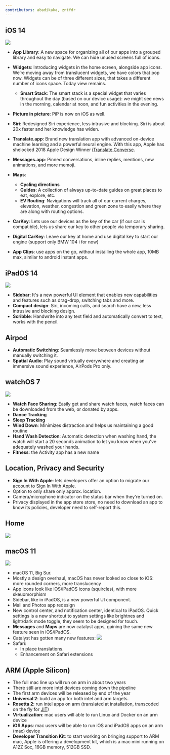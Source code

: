 ```yaml
---
contributors: abadikaka, zntfdr
---
```


## iOS 14

![][iosImage]

- **App Library**: A new space for organizing all of our apps into a grouped library and easy to navigate. We can hide unused screens full of icons.
- **Widgets**: Introducing widgets in the home screen, alongside app icons. We’re moving away from translucent widgets, we have colors that pop now. Widgets can be of three different sizes, that takes a different number of icons space. Today view remains.
  - **Smart Stack**: The smart stack is a special widget that varies throughout the day (based on our device usage): we might see news in the morning, calendar at noon, and fun activities in the evening.

- **Picture in picture**: PiP is now on iOS as well.
- **Siri**: Redesigned Siri experience, less intrusive and blocking. Siri is about 20x faster and her knowledge has widen.
- **Translate.app**: Brand new translation app with advanced on-device machine learning and a powerful neural engine. With this app, Apple has shelocked 2018 Apple Design Winner [iTranslate Converse][iTranslateApp].
- **Messages.app**: Pinned conversations, inline replies, mentions, new animations, and more memoji.
- **Maps**: 
  - **Cycling directions**
  - **Guides**: A collection of always up-to-date guides on great places to eat, explore, etc.
  - **EV Routing**: Navigations will track all of our current charges, elevation, weather, congestion and green zone to easily where they are along with routing options.

- **CarKey**: Lets use our devices as the key of the car (if our car is compatible), lets us share our key to other people via temporary sharing.
- **Digital CarKey**: Leave our key at home and use digital key to start our engine (support only BMW 104 i for now)
- **App Clips**: use apps on the go, without installing the whole app, 10MB max, similar to android instant apps.

## iPadOS 14

![][ipadosImage]

- **Sidebar**: It's a new powerful UI element that enables new capabilities and features such as drag-drop, switching tabs and more.
- **Compact design**: Siri, incoming calls, and search have a new, less intrusive and blocking design.
- **Scribble**: Handwrite into any text field and automatically convert to text, works with the pencil.

## Airpod
- **Automatic Switching**: Seamlessly move between devices without manually switching it.
- **Spatial Audio**: Play sound virtually everywhere and creating an immersive sound experience, AirPods Pro only.

## watchOS 7

![][watchosImage]

- **Watch Face Sharing**: Easily get and share watch faces, watch faces can be downloaded from the web, or donated by apps.
- **Dance Tracking**
- **Sleep Tracking**
- **Wind Down**: Minimizes distraction and helps us maintaining a good routine
- **Hand Wash Detection**: Automatic detection when washing hand, the watch will start a 20 seconds animation to let you know when you've adequately washed your hands.
- **Fitness**: the Activity app has a new name

## Location, Privacy and Security
- **Sign In With Apple**: lets developers offer an option to migrate our account to Sign In With Apple.
- Option to only share only approx. location.
- Camera/microphone indicator on the status bar when they're turned on.
- Privacy displayed in the app store store, no need to download an app to know its policies, developer need to self-report this.

## Home

![][homeImage]

## macOS 11

![][macosImage]

- macOS 11, Big Sur.
- Mostly a design overhaul, macOS has never looked so close to iOS: more rounded corners, more translucency
- App icons look like iOS/iPadOS icons (squircles), with more skeuomorphism
- Sidebar, like in iPadOS, is a new powerful UI component.
- Mail and Photos app redesign
- New control center, and notification center, identical to iPadOS. Quick settings is a new shortcut to system settings like brightnes and light/dark mode toggle, they seem to be designed for touch.
- **Messages** and **Maps** are now catalyst apps, gaining the same new feature seen in iOS/iPadOS.
- Catalyst has gotten many new features:
![][catalystImage]
- Safari:
  - In place translations.
  - Enhancement on Safari extensions

## ARM (Apple Silicon)

- The full mac line up will run on arm in about two years
- There still are more intel devices coming down the pipeline
- The first arm devices will be released by end of the year
- **Universal 2**: build an app for both intel and arm targets.
- **Rosetta 2**: run intel apps on arm (translated at installation, transcoded on the fly for [JIT](https://en.wikipedia.org/wiki/Just-in-time_compilation))
- **Virtualization**: mac users will able to run Linux and Docker on an arm device
- **iOS Apps**: mac users will be able to run iOS and iPadOS apps on an arm (mac) device
- **Developer Transition Kit**: to start working on bringing support to ARM mac, Apple is offering a development kit, which is a mac mini running on A12Z Soc, 16GB memory,  512GB SSD.

[iTranslateApp]: https://apps.apple.com/us/app/itranslate-converse/id1241264761

[iosImage]: ../../../images/notes/wwdc20/101/ios.jpeg
[ipadosImage]: ../../../images/notes/wwdc20/101/ipados.png
[watchosImage]: ../../../images/notes/wwdc20/101/watchos.png
[homeImage]: ../../../images/notes/wwdc20/101/home.png
[macosImage]: ../../../images/notes/wwdc20/101/macos.png
[catalystImage]: ../../../images/notes/wwdc20/101/catalyst.jpeg